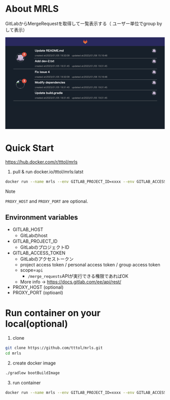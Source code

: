 # About MRLS

GitLabからMergeRequestを取得して一覧表示する（
ユーザー単位でgroup byして表示）

![ページサンプル](src/main/resources/static/img/page-sample.png)

# Quick Start

https://hub.docker.com/r/tttol/mrls

1. pull & run docker.io/tttol/mrls:latst
```bash
docker run --name mrls --env GITLAB_PROJECT_ID=xxxx --env GITLAB_ACCESS_TOKEN=xxxx --env GITLAB_HOST=xxx --env PROXY_HOST=xxx --env PROXY_PORT=xxx -it -p 8888:8080 tttol/mrls:latest
```
> [!NOTE]
> `PROXY_HOST` and `PROXY_PORT` are optional.

## Environment variables
- GITLAB_HOST
    - GitLabのhost
- GITLAB_PROJECT_ID
    - GitLabのプロジェクトID
- GITLAB_ACCESS_TOKEN
    - GitLabのアクセストークン
    - project access token / personal access token / group access token
    - scope=`api`
        - `/merge_requests`APIが実行できる権限であればOK
    - More info -> https://docs.gitlab.com/ee/api/rest/
- PROXY_HOST (optional)
- PROXY_PORT (optioanl)

# Run container on your local(optional)

1. clone

```bash
git clone https://github.com/tttol/mrls.git
cd mrls
```

2. create docker image

```bash
./gradlew bootBuildImage
```

3. run container

```bash
docker run --name mrls --env GITLAB_PROJECT_ID=xxxx --env GITLAB_ACCESS_TOKEN=xxxx --env GITLAB_HOST=xxx --env PROXY_HOST=xxx --env PROXY_PORT=xxx -it -p 8888:8080 tttol/mrls:latest
```
